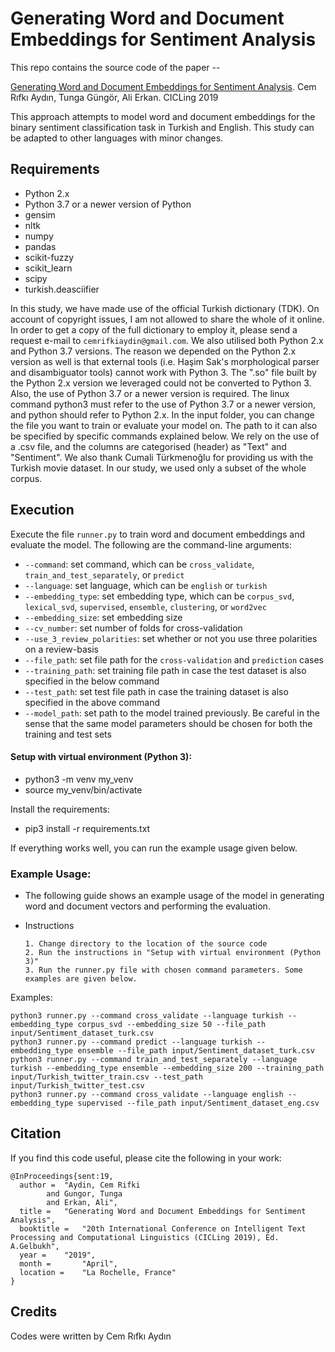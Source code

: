# Generating Word and Document Embeddings for Sentiment Analysis
This repo contains the source code of the paper --

[Generating Word and Document Embeddings for Sentiment Analysis](https://www.google.com/url?sa=t&rct=j&q=&esrc=s&source=web&cd=&ved=2ahUKEwiK8bSAotDsAhXyh4sKHSrZB-EQFjABegQIARAC&url=https%3A%2F%2Fwww.cmpe.boun.edu.tr%2F~gungort%2Fpapers%2FGenerating%2520Word%2520and%2520Document%2520Embeddings%2520for%2520Sentiment%2520Analysis.pdf&usg=AOvVaw3KaXHe7J0caSq1QdTsUcVU).
Cem Rıfkı Aydın, Tunga Güngör, Ali Erkan. CICLing 2019

This approach attempts to model word and document embeddings for the binary sentiment classification task in Turkish and English. This study can be adapted to other languages with minor changes.

## Requirements

- Python 2.x
- Python 3.7 or a newer version of Python
- gensim
- nltk
- numpy
- pandas
- scikit-fuzzy
- scikit_learn
- scipy
- turkish.deasciifier

In this study, we have made use of the official Turkish dictionary (TDK). On account of copyright issues, I am not allowed to share the whole of it online. In order to get a copy of the full dictionary to employ it, please send a request e-mail to `cemrifkiaydin@gmail.com`. 
We also utilised both Python 2.x and Python 3.7 versions. The reason we depended on the Python 2.x version as well is that external tools (i.e. Haşim Sak's morphological parser and disambiguator tools) cannot work with Python 3. The ".so" file built by the Python 2.x version we leveraged could not be converted to Python 3. Also, the use of Python 3.7 or a newer version is required. The linux command python3 must refer to the use of Python 3.7 or a newer version, and python should refer to Python 2.x. In the input folder, you can change the file you want to train or evaluate your model on. The path to it can also be specified by specific commands explained below. We rely on the use of a .csv file, and the columns are categorised (header) as "Text" and "Sentiment". 
We also thank Cumali Türkmenoğlu for providing us with the Turkish movie dataset. In our study, we used only a subset of the whole corpus.

## Execution

Execute the file `runner.py` to train word and document embeddings and evaluate the model.
The following are the command-line arguments:
- `--command`: set command, which can be `cross_validate`, `train_and_test_separately`, or `predict`
- `--language`: set language, which can be `english` or `turkish`
- `--embedding_type`: set embedding type, which can be `corpus_svd`, `lexical_svd`, `supervised`, `ensemble`, `clustering`, or `word2vec`
- `--embedding_size`: set embedding size
- `--cv_number`: set number of folds for cross-validation
- `--use_3_review_polarities`: set whether or not you use three polarities on a review-basis
- `--file_path`: set file path for the `cross-validation` and `prediction` cases
- `--training_path`: set training file path in case the test dataset is also specified in the below command
- `--test_path`: set test file path in case the training dataset is also specified in the above command
- `--model_path`: set path to the model trained previously. Be careful in the sense that the same model parameters should be chosen for both the training and test sets

#### Setup with virtual environment (Python 3):
-  python3 -m venv my_venv
-  source my_venv/bin/activate

Install the requirements:
-  pip3 install -r requirements.txt

If everything works well, you can run the example usage given below.

### Example Usage:
- The following guide shows an example usage of the model in generating word and document vectors and performing the evaluation.
- Instructions
      
      1. Change directory to the location of the source code
      2. Run the instructions in "Setup with virtual environment (Python 3)"
      3. Run the runner.py file with chosen command parameters. Some examples are given below.

Examples:
```
python3 runner.py --command cross_validate --language turkish --embedding_type corpus_svd --embedding_size 50 --file_path input/Sentiment_dataset_turk.csv
python3 runner.py --command predict --language turkish --embedding_type ensemble --file_path input/Sentiment_dataset_turk.csv
python3 runner.py --command train_and_test_separately --language turkish --embedding_type ensemble --embedding_size 200 --training_path input/Turkish_twitter_train.csv --test_path input/Turkish_twitter_test.csv
python3 runner.py --command cross_validate --language english --embedding_type supervised --file_path input/Sentiment_dataset_eng.csv
```
## Citation
If you find this code useful, please cite the following in your work:
```
@InProceedings{sent:19,
  author = 	"Aydin, Cem Rifki
		and Gungor, Tunga
		and Erkan, Ali",
  title = 	"Generating Word and Document Embeddings for Sentiment Analysis",
  booktitle = 	"20th International Conference on Intelligent Text Processing and Computational Linguistics (CICLing 2019), Ed. A.Gelbukh",
  year = 	"2019",
  month =       "April",
  location = 	"La Rochelle, France"
}
```
## Credits
Codes were written by Cem Rıfkı Aydın
